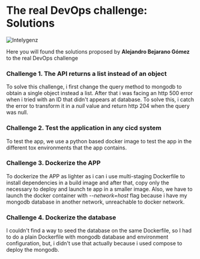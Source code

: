 # The real DevOps challenge: Solutions

![Intelygenz](./assets/intelygenz.logo.jpeg)

Here you will found the solutions proposed by **Alejandro Bejarano Gómez** to the real DevOps challenge

### Challenge 1. The API returns a list instead of an object
To solve this challenge, i first change the query method to mongodb to obtain a single object instead a list. After that i was facing an http 500 error when i tried with an ID that didn't appears at database. To solve this, i catch the error to transform it in a *null* value and return http 204 when the query was null.

### Challenge 2. Test the application in any cicd system
To test the app, we use a python based docker image to test the app in the different tox environments that the app contains.

### Challenge 3. Dockerize the APP

To dockerize the APP as lighter as i can i use multi-staging Dockerfile to install dependencies in a build image and after that, copy only the necessary to deploy and launch te app in a smaller image.
Also, we have to launch the docker container with *--network=host* flag because i have my mongodb database in another network, unreachable to docker network.

### Challenge 4. Dockerize the database

I couldn't find a way to seed the database on the same Dockerfile, so I had to do a plain Dockerfile with mongodb database and environment configuration, but, i didn't use that actually because i used compose to deploy the mongodb.